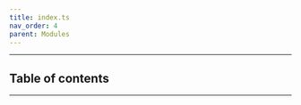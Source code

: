 ```yaml
---
title: index.ts
nav_order: 4
parent: Modules
---
```


---

<h2 class="text-delta">Table of contents</h2>

---
